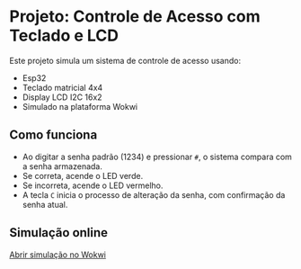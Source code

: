 # Projeto: Controle de Acesso com Teclado e LCD

Este projeto simula um sistema de controle de acesso usando:

- Esp32
- Teclado matricial 4x4
- Display LCD I2C 16x2
- Simulado na plataforma Wokwi

## Como funciona

- Ao digitar a senha padrão (1234) e pressionar `#`, o sistema compara com a senha armazenada.
- Se correta, acende o LED verde.
- Se incorreta, acende o LED vermelho.
- A tecla `C` inicia o processo de alteração da senha, com confirmação da senha atual.


## Simulação online

 [Abrir simulação no Wokwi](https://wokwi.com/projects/421609758785386497)

